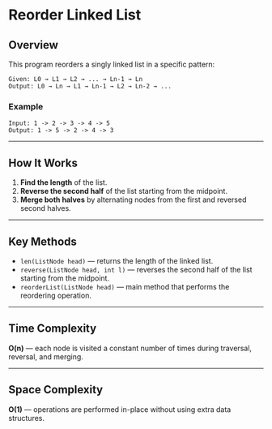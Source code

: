 # Reorder Linked List

## Overview
This program reorders a singly linked list in a specific pattern:

    Given: L0 → L1 → L2 → ... → Ln-1 → Ln
    Output: L0 → Ln → L1 → Ln-1 → L2 → Ln-2 → ...


### Example

    Input: 1 -> 2 -> 3 -> 4 -> 5
    Output: 1 -> 5 -> 2 -> 4 -> 3


---

## How It Works
1. **Find the length** of the list.  
2. **Reverse the second half** of the list starting from the midpoint.  
3. **Merge both halves** by alternating nodes from the first and reversed second halves.

---

## Key Methods
- `len(ListNode head)` — returns the length of the linked list.  
- `reverse(ListNode head, int l)` — reverses the second half of the list starting from the midpoint.  
- `reorderList(ListNode head)` — main method that performs the reordering operation.

---

## Time Complexity
**O(n)** — each node is visited a constant number of times during traversal, reversal, and merging.

---

## Space Complexity
**O(1)** — operations are performed in-place without using extra data structures.
